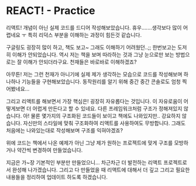 # REACT! - Practice

리액트! 개념이 아닌 실제 코드를 드디어 작성해보았습니다. 휴우.......생각보다 많이 어렵네요 ㅜ 특히 리덕스 부분을 이해하는 과정이 힘든것 같습니다. 

구글링도 굉장히 많이 하고, 책도 보고~ 그래도 이해하기 어려웠던..;; 한번보고는 도저히 이해가 안되었습니다. 역시 저는 책을 보며 따라하는 것과 그냥 눈으로만 보는 방법으로는 잘 이해가 안되더라구요. 천재들은 바로바로 이해하겠죠? 

아무튼! 저는 그런 천재가 아니기에 실제 제가 생각하는 모습으로 코드를 작성해보며 하나하나 기능들을 구현해보았습니다. 동작원리를 알기 위해 중간 중간 콘솔로도 엄청 찍어봤네요... 

그리고 리액트를 해보면서 가장 핵심은! 굉장히 자유롭다는 것입니다. 이 자유로움이 어떻게보면 더 어렵게 만든다고 할 수 있네요. 다른 프레임워크처럼 구조가 정해져있지 않습니다. 아! 물론 몇가지의 구조화된 코드들이 보이고 책에도 나와있지만.. 강요하지 않습니다. 자신만의 스타일에 맞춰 구조화하여 리액트를 사용하여도 무방합니다. 그래도 처음에는 나와있는대로 작성해보며 구조를 익혀야겠죠?

위에 코드는 책에서 나온 예제가 아닌 그냥 제가 원하는 프로젝트에 맞게 구조를 모방하거나 약간씩 변경하여 만들었습니다. 

지금은 가~장 기본적인 부분만 만들었으니... 차근차근 더 발전하는 리액트 프로젝트로서 완성해 나가겠습니다.  그리고 다 만들었을 때 리액트에 대해서 더 깊고 그리고 필요한 내용들을 정리하여 업데이트 하도록 하겠습니다. 